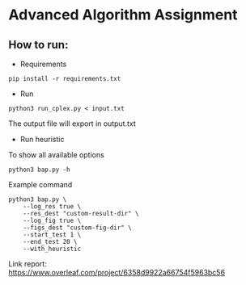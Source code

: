 # Advanced Algorithm Assignment

## How to run:

* Requirements
```
pip install -r requirements.txt
```

* Run
```
python3 run_cplex.py < input.txt
```
The output file will export in output.txt

* Run heuristic

To show all available options
```
python3 bap.py -h
```

Example command
```
python3 bap.py \
    --log_res true \
    --res_dest "custom-result-dir" \
    --log_fig true \
    --figs_dest "custom-fig-dir" \
    --start_test 1 \
    --end_test 20 \
    --with_heuristic
```

Link report: https://www.overleaf.com/project/6358d9922a66754f5963bc56
